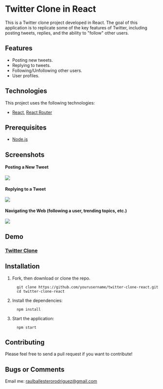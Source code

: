 # Twitter Clone in React

This is a Twitter clone project developed in React. The goal of this application is to replicate some of the key features of Twitter, including posting tweets, replies, and the ability to "follow" other users.

## Features

- Posting new tweets.
- Replying to tweets.
- Following/Unfollowing other users.
- User profiles.

## Technologies
This project uses the following technologies:
  - [React](https://react.dev/), [React Router](https://reacttraining.com/react-router)

## Prerequisites
  - [Node.js](https://nodejs.org)

## Screenshots

#### Posting a New Tweet
![](https://cdn.discordapp.com/attachments/1151495726656929823/1161612693594189834/newpost.gif?ex=6538ef1f&is=65267a1f&hm=6d1a68df967ffca34d0d3118a8c88211d1833bc3a9111da7bbcb300eae35a398&)

#### Replying to a Tweet
![](https://cdn.discordapp.com/attachments/1151495726656929823/1161612698203729932/newreply.gif?ex=6538ef20&is=65267a20&hm=c5db0c13aaa30af4a7c524d9355743fe213d5c92a4b15611a2a205e8e025d66f&)

#### Navigating the Web (following a user, trending topics, etc.)
![](https://cdn.discordapp.com/attachments/1151495726656929823/1161612693992636507/videotywi.gif?ex=6538ef1f&is=65267a1f&hm=394ae5b6b26535d27b6d94ced7dd7549444711e4369b95d49146a0e239b85705&)

## Demo
### [Twitter Clone](https://twitter-clone-raulbalrod.netlify.app/)

## Installation

1. Fork, then download or clone the repo.
     
         git clone https://github.com/yourusername/twitter-clone-react.git
         cd twitter-clone-react

2. Install the dependencies:
     
         npm install

3. Start the application:
     
         npm start

## Contributing

Please feel free to send a pull request if you want to contribute!

## Bugs or Comments
Email me: [raulballesterorodriguez@gmail.com](mailto:raulballesterorodriguez@gmail.com)
